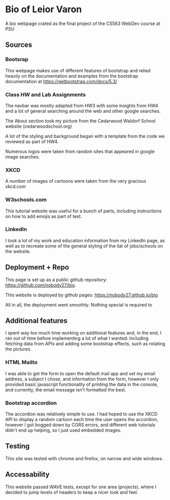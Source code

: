 # Bio of Leior Varon

A bio webpage crated as the final project of the CS563 WebDev course at PSU

## Sources

### Bootsrap

This webpage makes use of different features of bootstrap and relied heavily on the documentation and examples from the bootstrap documentation at https://getbootstrap.com/docs/5.3/

### Class HW and Lab Assignments

The navbar was mostly adapted from HW3 with some insights from HW4 and a lot of general searching around the web and other google searches.

The About section took my picture from the Cedarwood Waldorf School website (cedarwoodschool.org)

A lot of the styling and background began with a template from the code we reviewed as part of HW4.

Numerous logos were taken from random sites that appeared in google image searches.

### XKCD

A number of images of cartoons were taken from the very gracious xkcd.com

### W3schools.com

This tutorial website was useful for a bunch of parts, including instructions on how to add emojis as part of text.

### LinkedIn

I took a lot of my work and education information from my LinkedIn page, as well as to recreate some of the general styling of the liat of jobs/schools on the website.

## Deployment + Repo

This page is set up as a public github repository: https://github.com/nobody27/bio.

This website is deployed by github pages: https://nobody27.github.io/bio

All in all, the deployment went smoothly. Nothing special is required to

## Additional features

I spent way too much time working on additional features and, in the end, I ran out of time before implementing a lot of what I wanted: including fetching data from APIs and adding some bootstrap effects, such as rotating the pictures.

### HTML Mailto

I was able to get the form to open the default mail app and set my email address, a subject I chose, and information from the form, however I only provided basic javascript functionality of printing the data in the console, and currently, the email message isn't formatted the best.

### Bootstrap accordion

The accordion was relatively simple to use. I had hoped to use the XKCD API to display a random cartoon each time the user opens the accordion, however I got bogged down by CORS errors, and different web tutorials didn't end up helping, so I just used embedded images.

## Testing

This site was tested with chrome and firefox, on narrow and wide windows.

## Accessability

This website passed WAVE tests, except for one area (projects), where I decided to jump levels of headers to keep a nicer look and feel.
